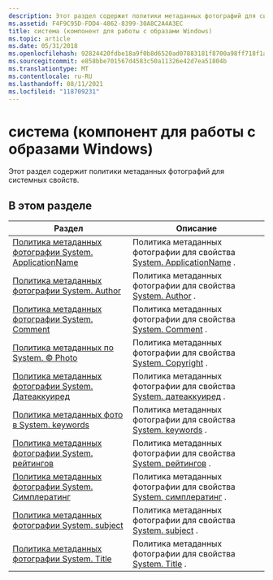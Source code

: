 ```yaml
---
description: Этот раздел содержит политики метаданных фотографий для системных свойств.
ms.assetid: F4F9C95D-FDD4-4862-8399-30A8C2A4A3EC
title: система (компонент для работы с образами Windows)
ms.topic: article
ms.date: 05/31/2018
ms.openlocfilehash: 92824420fdbe18a9f0b8d6520ad07883181f8700a98ff718f1a331ac05383a01
ms.sourcegitcommit: e858bbe701567d4583c50a11326e42d7ea51804b
ms.translationtype: MT
ms.contentlocale: ru-RU
ms.lasthandoff: 08/11/2021
ms.locfileid: "118709231"
---
```

# <a name="system-windows-imaging-component"></a>система (компонент для работы с образами Windows)

Этот раздел содержит политики метаданных фотографий для системных свойств.

## <a name="in-this-section"></a>В этом разделе



| Раздел                                                                                                | Описание                                                                                                                                   |
|------------------------------------------------------------------------------------------------------|-----------------------------------------------------------------------------------------------------------------------------------------------|
| [Политика метаданных фотографии System. ApplicationName](-wic-photoprop-system-applicationname.md)<br/> | Политика метаданных фотографии для свойства [System. ApplicationName](../properties/props-system-applicationname.md) .<br/> |
| [Политика метаданных фотографии System. Author](-wic-photoprop-system-author.md)<br/>                   | Политика метаданных фотографии для свойства [System. Author](../properties/props-system-author.md) .<br/>          |
| [Политика метаданных фотографии System. Comment](-wic-photoprop-system-comment.md)<br/>                 | Политика метаданных фотографии для свойства [System. Comment](../properties/props-system-comment.md) .<br/>         |
| [Политика метаданных по System. © Photo](-wic-photoprop-system-copyright.md)<br/>             | Политика метаданных фотографии для свойства [System. Copyright](../properties/props-system-copyright.md) .<br/>       |
| [Политика метаданных фотографии System. Датеаккуиред](-wic-photoprop-system-dateacquired.md)<br/>       | Политика метаданных фотографии для свойства [System. датеаккуиред](../properties/props-system-dateacquired.md) .<br/>    |
| [Политика метаданных фото в System. keywords](-wic-photoprop-system-keywords.md)<br/>               | Политика метаданных фотографии для свойства [System. keywords](../properties/props-system-keywords.md) .<br/>        |
| [Политика метаданных фотографии System. рейтингов](-wic-photoprop-system-rating.md)<br/>                   | Политика метаданных фотографии для свойства [System. рейтингов](../properties/props-system-rating.md) .<br/>          |
| [Политика метаданных фотографии System. Симплератинг](-wic-photoprop-system-simplerating.md)<br/>       | Политика метаданных фотографии для свойства [System. симплератинг](../properties/props-system-simplerating.md) .<br/>    |
| [Политика метаданных фотографии System. subject](-wic-photoprop-system-subject.md)<br/>                 | Политика метаданных фотографии для свойства [System. subject](../properties/props-system-subject.md) .<br/>         |
| [Политика метаданных фотографии System. Title](-wic-photoprop-system-title.md)<br/>                     | Политика метаданных фотографии для свойства [System. Title](../properties/props-system-title.md) .<br/>           |



 

 

 
